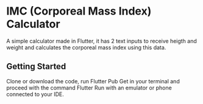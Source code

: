 # IMC (Corporeal Mass Index) Calculator

A simple calculator made in Flutter, it has 2 text inputs to receive heigth and weight and calculates the corporeal mass index using this data.

## Getting Started

Clone or download the code, run Flutter Pub Get in your terminal and proceed with the command Flutter Run with an emulator or phone connected to your IDE.
